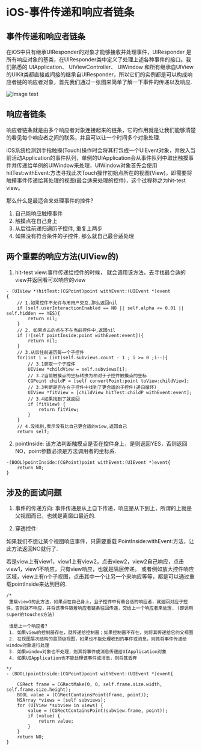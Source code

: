 # iOS-事件传递和响应者链条


## 事件传递和响应者链条

在iOS中只有继承UIResponder的对象才能够接收并处理事件，UIResponder 是所有响应对象的基类，在UIResponder类中定义了处理上述各种事件的接口。我们熟悉的 UIApplication、 UIViewController、 UIWindow 和所有继承自UIView的UIKit类都直接或间接的继承自UIResponder，所以它们的实例都是可以构成响应者链的响应者对象，首先我们通过一张图来简单了解一下事件的传递以及响应.

![Image text](https://upload-images.jianshu.io/upload_images/1197641-ca37721f0f3719bf.png)


## 响应者链条

响应者链条就是由多个响应者对象连接起来的链条，它的作用就是让我们能够清楚的看见每个响应者之间的联系，并且可以让一个时间多个对象处理.

iOS系统检测到手指触摸(Touch)操作时会将其打包成一个UIEvent对象，并放入当前活动Application的事件队列，单例的UIApplication会从事件队列中取出触摸事件并传递给单例的UIWindow来处理，UIWindow对象首先会使用hitTest:withEvent:方法寻找此次Touch操作初始点所在的视图(View)，即需要将触摸事件传递给其处理的视图(最合适来处理的控件)，这个过程称之为hit-test view。

那么什么是最适合来处理事件的控件?
1. 自己能响应触摸事件
2. 触摸点在自己身上
3. 从后往前递归遍历子控件, 重复上两步
4. 如果没有符合条件的子控件, 那么就自己最合适处理


## 两个重要的响应方法(UIView的)

1. hit-test view:事件传递给控件的时候， 就会调用该方法，去寻找最合适的view并返回看可以响应的view
```
- (UIView *)hitTest:(CGPoint)point withEvent:(UIEvent *)event
{
    // 1.如果控件不允许与用用户交互,那么返回nil
    if (self.userInteractionEnabled == NO || self.alpha <= 0.01 || self.hidden == YES){
        return nil;
    }
    // 2. 如果点击的点在不在当前控件中,返回nil
    if (![self pointInside:point withEvent:event]){
        return nil;
    }
    // 3.从后往前遍历每一个子控件
    for(int i = (int)self.subviews.count - 1 ; i >= 0 ;i--){
        // 3.1获取一个子控件
        UIView *childView = self.subviews[i];
        // 3.2当前触摸点的坐标转换为相对于子控件触摸点的坐标
        CGPoint childP = [self convertPoint:point toView:childView];
        // 3.3判断是否在在子控件中找到了更合适的子控件(递归循环)
        UIView *fitView = [childView hitTest:childP withEvent:event];
        // 3.4如果找到了就返回
        if (fitView) {
            return fitView;
        }
    }
    // 4.没找到,表示没有比自己更合适的view,返回自己
    return self;

```

2. pointInside: 该方法判断触摸点是否在控件身上，是则返回YES，否则返回NO，point参数必须是方法调用者的坐标系.
```
-(BOOL)pointInside:(CGPoint)point withEvent:(UIEvent *)event{
    return NO;
}
```


## 涉及的面试问题

1. 事件的传递方向: 事件传递是从上自下传递，响应是从下到上，所谓的上就是父视图而已，也就是离窗口最近的.

2. 穿透控件:

如果我们不想让某个视图响应事件，只需要重载 PointInside:withEvent:方法，让此方法返回NO就行了.

若是view上有view1，view1上有view2，点击view2，view2自己响应，点击view1，view1不响应，只有view响应，也就是隔层传递。
或者例如放大控件响应区域，view上有n个子视图，点击其中一个让另一个来响应等等，都是可以通过重载pointInside来达到目的.

```
/*
 重载view1的此方法，如果点在自己身上，且子控件中有最合适的响应者，就返回对应子控件，否则就不响应，并将该事件随着响应者链条往回传递，交给上一个响应者来处理. (即调用super的touches方法)
 
 谁是上一个响应者?
 1. 如果view的控制器存在，就传递给控制器；如果控制器不存在，则将其传递给它的父视图
 2. 在视图层次结构的最顶级视图，如果也不能处理收到的事件或消息，则其将事件传递给window对象进行处理
 3. 如果window对象也不处理，则其将事件或消息传递给UIApplication对象
 4. 如果UIApplication也不能处理该事件或消息，则将其丢弃
 
*/
- (BOOL)pointInside:(CGPoint)point withEvent:(UIEvent *)event{
    
    CGRect frame = CGRectMake(0, 0, self.frame.size.width, self.frame.size.height);
    BOOL value = (CGRectContainsPoint(frame, point));
    NSArray *views = [self subviews];
    for (UIView *subview in views) {
        value = (CGRectContainsPoint(subview.frame, point));
        if (value) {
            return value;
        }
    }
    return NO;
}
```
